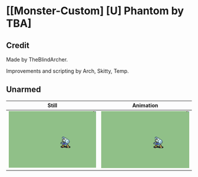 # [\[Monster-Custom\] \[U\] Phantom by TBA]

## Credit

Made by TheBlindArcher.

Improvements and scripting by Arch, Skitty, Temp.

## Unarmed

| Still | Animation |
| :---: | :-------: |
| ![Unarmed still](./Unarmed_000.png) | ![Unarmed animation](./Unarmed.gif) |
